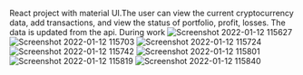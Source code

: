 React project with material UI.The user can view the current cryptocurrency data, add transactions, and view the status of portfolio, profit, losses. The data is updated from the api.
During work
![Screenshot 2022-01-12 115627](https://user-images.githubusercontent.com/58359847/149127860-b5c9c697-b756-4386-a4ec-540e71dd3476.jpg)
![Screenshot 2022-01-12 115703](https://user-images.githubusercontent.com/58359847/149127864-2df40ca6-97ea-44ee-b5cf-a5368bb7f857.jpg)
![Screenshot 2022-01-12 115724](https://user-images.githubusercontent.com/58359847/149127868-035c3b2a-f67b-4cab-ad3c-15ee64140919.jpg)
![Screenshot 2022-01-12 115742](https://user-images.githubusercontent.com/58359847/149127871-3d5bf599-2044-4d74-be2b-422de24ac8bf.jpg)
![Screenshot 2022-01-12 115801](https://user-images.githubusercontent.com/58359847/149127876-0aeb2534-62c8-4a2d-a434-ce2a863579f5.jpg)
![Screenshot 2022-01-12 115819](https://user-images.githubusercontent.com/58359847/149127878-66537779-3f1c-4c93-9b27-c5d36b9e65c4.jpg)
![Screenshot 2022-01-12 115840](https://user-images.githubusercontent.com/58359847/149127881-d1f66653-2de1-47df-b138-2676c651a697.jpg)
